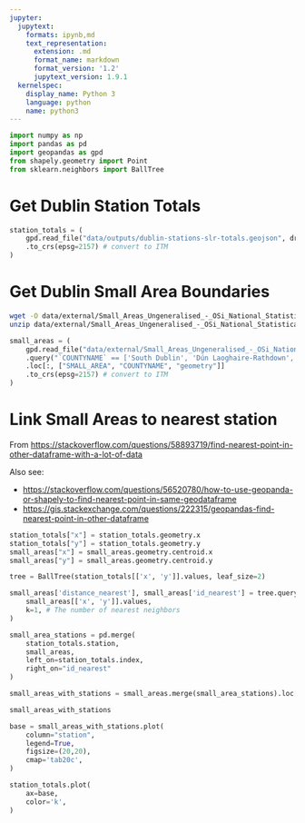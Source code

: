 ```yaml
---
jupyter:
  jupytext:
    formats: ipynb,md
    text_representation:
      extension: .md
      format_name: markdown
      format_version: '1.2'
      jupytext_version: 1.9.1
  kernelspec:
    display_name: Python 3
    language: python
    name: python3
---
```


```python
import numpy as np
import pandas as pd
import geopandas as gpd
from shapely.geometry import Point
from sklearn.neighbors import BallTree
```

# Get Dublin Station Totals

```python
station_totals = (
    gpd.read_file("data/outputs/dublin-stations-slr-totals.geojson", driver="GeoJSON")
    .to_crs(epsg=2157) # convert to ITM
)
```

# Get Dublin Small Area Boundaries

```bash
wget -O data/external/Small_Areas_Ungeneralised_-_OSi_National_Statistical_Boundaries_-_2015-shp.zip https://opendata.arcgis.com/datasets/c85e610da1464178a2cd84a88020c8e2_3.zip
unzip data/external/Small_Areas_Ungeneralised_-_OSi_National_Statistical_Boundaries_-_2015-shp.zip -d data/external/Small_Areas_Ungeneralised_-_OSi_National_Statistical_Boundaries_-_2015-shp
```

```python
small_areas = (
    gpd.read_file("data/external/Small_Areas_Ungeneralised_-_OSi_National_Statistical_Boundaries_-_2015-shp")
    .query("`COUNTYNAME` == ['South Dublin', 'Dún Laoghaire-Rathdown', 'Fingal', 'Dublin City']")
    .loc[:, ["SMALL_AREA", "COUNTYNAME", "geometry"]]
    .to_crs(epsg=2157) # convert to ITM
)
```

# Link Small Areas to nearest station 


From https://stackoverflow.com/questions/58893719/find-nearest-point-in-other-dataframe-with-a-lot-of-data

Also see:
- https://stackoverflow.com/questions/56520780/how-to-use-geopanda-or-shapely-to-find-nearest-point-in-same-geodataframe
- https://gis.stackexchange.com/questions/222315/geopandas-find-nearest-point-in-other-dataframe

```python
station_totals["x"] = station_totals.geometry.x
station_totals["y"] = station_totals.geometry.y
small_areas["x"] = small_areas.geometry.centroid.x
small_areas["y"] = small_areas.geometry.centroid.y

tree = BallTree(station_totals[['x', 'y']].values, leaf_size=2)

small_areas['distance_nearest'], small_areas['id_nearest'] = tree.query(
    small_areas[['x', 'y']].values,
    k=1, # The number of nearest neighbors
)
```

```python
small_area_stations = pd.merge(
    station_totals.station,
    small_areas,
    left_on=station_totals.index,
    right_on="id_nearest"
)
```

```python
small_areas_with_stations = small_areas.merge(small_area_stations).loc[:, ["SMALL_AREA", "station", "geometry"]]
```

```python
small_areas_with_stations
```

```python
base = small_areas_with_stations.plot(
    column="station", 
    legend=True,
    figsize=(20,20),
    cmap='tab20c',
)

station_totals.plot(
    ax=base,
    color='k',
)
```
